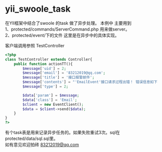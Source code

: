 # yii_swoole_task
在YII框架中结合了swoole 的task 做了异步处理。
本例中 主要用到  
1、protected/commands/ServerCommand.php 用来做server。  
2、protected/event/下的文件 这里是在异步中的具体实现。

客户端调用参照 TestController 
```php
<?php
class TestController extends Controller{
    public function actionTT(){
        $message['uid'] = 2;
        $message['email'] = '83212019@qq.com';
        $message['title'] = '接口报警邮件';
        $message['contents'] = "'EmailEvent'接口请求过程出错！ 错误信息如下：err_no:'00000' err_msg:'测试队列' 请求参数为:'[]'";
        $message['type'] = 2;

        $data['param'] = $message;
        $data['class'] = 'Email';
        $client = new EventClient();
        $data = $client->send($data);
    }
}
?>
```

有个task表是用来记录异步任务的。如果失败重试3次。sql在protected/data/sql.sql里。  
如有意见欢迎拍砖  83212019@qq.com
